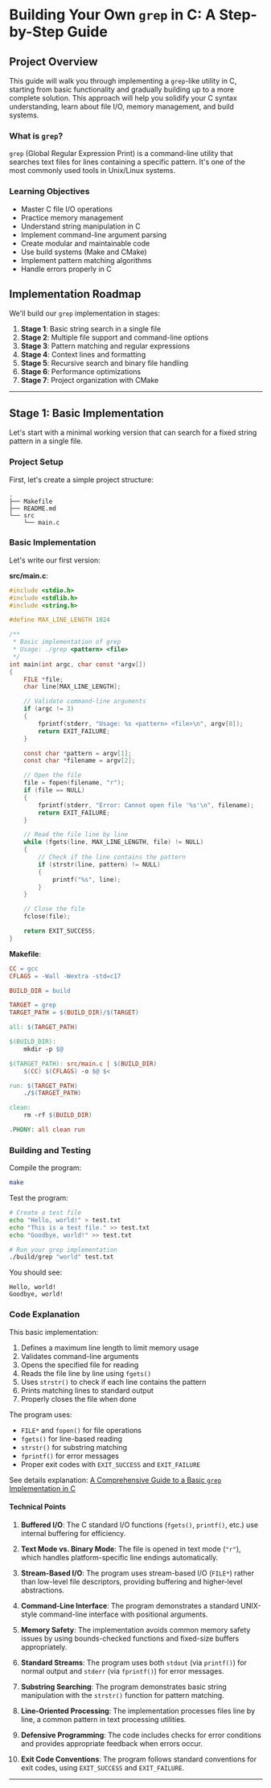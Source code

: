 # Building Your Own `grep` in C: A Step-by-Step Guide

## Project Overview

This guide will walk you through implementing a `grep`-like utility in C, starting from basic functionality and gradually building up to a more complete solution. This approach will help you solidify your C syntax understanding, learn about file I/O, memory management, and build systems.

### What is `grep`?

`grep` (Global Regular Expression Print) is a command-line utility that searches text files for lines containing a specific pattern. It's one of the most commonly used tools in Unix/Linux systems.

### Learning Objectives

- Master C file I/O operations
- Practice memory management
- Understand string manipulation in C
- Implement command-line argument parsing
- Create modular and maintainable code
- Use build systems (Make and CMake)
- Implement pattern matching algorithms
- Handle errors properly in C

## Implementation Roadmap

We'll build our `grep` implementation in stages:

1. **Stage 1**: Basic string search in a single file
2. **Stage 2**: Multiple file support and command-line options
3. **Stage 3**: Pattern matching and regular expressions
4. **Stage 4**: Context lines and formatting
5. **Stage 5**: Recursive search and binary file handling
6. **Stage 6**: Performance optimizations
7. **Stage 7**: Project organization with CMake

---

## Stage 1: Basic Implementation

Let's start with a minimal working version that can search for a fixed string pattern in a single file.

### Project Setup

First, let's create a simple project structure:

```plaintext
.
├── Makefile
├── README.md
└── src
    └── main.c
```

### Basic Implementation

Let's write our first version:

**src/main.c**:

```c
#include <stdio.h>
#include <stdlib.h>
#include <string.h>

#define MAX_LINE_LENGTH 1024

/**
 * Basic implementation of grep
 * Usage: ./grep <pattern> <file>
 */
int main(int argc, char const *argv[])
{
    FILE *file;
    char line[MAX_LINE_LENGTH];

    // Validate command-line arguments
    if (argc != 3)
    {
        fprintf(stderr, "Usage: %s <pattern> <file>\n", argv[0]);
        return EXIT_FAILURE;
    }

    const char *pattern = argv[1];
    const char *filename = argv[2];

    // Open the file
    file = fopen(filename, "r");
    if (file == NULL)
    {
        fprintf(stderr, "Error: Cannot open file '%s'\n", filename);
        return EXIT_FAILURE;
    }

    // Read the file line by line
    while (fgets(line, MAX_LINE_LENGTH, file) != NULL)
    {
        // Check if the line contains the pattern
        if (strstr(line, pattern) != NULL)
        {
            printf("%s", line);
        }
    }

    // Close the file
    fclose(file);

    return EXIT_SUCCESS;
}
```

**Makefile**:

```makefile
CC = gcc
CFLAGS = -Wall -Wextra -std=c17

BUILD_DIR = build

TARGET = grep
TARGET_PATH = $(BUILD_DIR)/$(TARGET)

all: $(TARGET_PATH)

$(BUILD_DIR):
	mkdir -p $@

$(TARGET_PATH): src/main.c | $(BUILD_DIR)
	$(CC) $(CFLAGS) -o $@ $<

run: $(TARGET_PATH)
	./$(TARGET_PATH)

clean:
	rm -rf $(BUILD_DIR)

.PHONY: all clean run
```

### Building and Testing

Compile the program:

```bash
make
```

Test the program:

```bash
# Create a test file
echo "Hello, world!" > test.txt
echo "This is a test file." >> test.txt
echo "Goodbye, world!" >> test.txt

# Run your grep implementation
./build/grep "world" test.txt
```

You should see:

```
Hello, world!
Goodbye, world!
```

### Code Explanation

This basic implementation:

1. Defines a maximum line length to limit memory usage
2. Validates command-line arguments
3. Opens the specified file for reading
4. Reads the file line by line using `fgets()`
5. Uses `strstr()` to check if each line contains the pattern
6. Prints matching lines to standard output
7. Properly closes the file when done

The program uses:

- `FILE*` and `fopen()` for file operations
- `fgets()` for line-based reading
- `strstr()` for substring matching
- `fprintf()` for error messages
- Proper exit codes with `EXIT_SUCCESS` and `EXIT_FAILURE`

See details explanation: [A Comprehensive Guide to a Basic `grep` Implementation in C](./docs/stage1-basic-string-search.md)

#### Technical Points

1. **Buffered I/O**: The C standard I/O functions (`fgets()`, `printf()`, etc.) use internal buffering for efficiency.

2. **Text Mode vs. Binary Mode**: The file is opened in text mode (`"r"`), which handles platform-specific line endings automatically.

3. **Stream-Based I/O**: The program uses stream-based I/O (`FILE*`) rather than low-level file descriptors, providing buffering and higher-level abstractions.

4. **Command-Line Interface**: The program demonstrates a standard UNIX-style command-line interface with positional arguments.

5. **Memory Safety**: The implementation avoids common memory safety issues by using bounds-checked functions and fixed-size buffers appropriately.

6. **Standard Streams**: The program uses both `stdout` (via `printf()`) for normal output and `stderr` (via `fprintf()`) for error messages.

7. **Substring Searching**: The program demonstrates basic string manipulation with the `strstr()` function for pattern matching.

8. **Line-Oriented Processing**: The implementation processes files line by line, a common pattern in text processing utilities.

9. **Defensive Programming**: The code includes checks for error conditions and provides appropriate feedback when errors occur.

10. **Exit Code Conventions**: The program follows standard conventions for exit codes, using `EXIT_SUCCESS` and `EXIT_FAILURE`.

---
